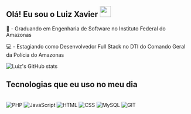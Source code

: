 ## Olá! Eu sou o Luiz Xavier  <img src="https://emojis.slackmojis.com/emojis/images/1695790936/69781/4229.gif?1695790936" width="30" />

<div>
  📖 - Graduando em Engenharia de Software no Instituto Federal do Amazonas
  
  💻 - Estagiando como Desenvolvedor Full Stack no DTI do Comando Geral da Polícia do Amazonas 
</div>

![Luiz's GitHub stats](https://github-readme-stats.vercel.app/api?username=ldiexlive&show_icons=true&theme=blue-green)

## Tecnologias que eu uso no meu dia
<div style="display: inline_block"><br/>
<img aling = "center" alt="PHP" src="https://img.shields.io/badge/PHP-777BB4?style=for-the-badge&logo=php&logoColor=white" />
<img aling = "center" alt="JavaScript" src="https://img.shields.io/badge/JavaScript-F7DF1E?style=for-the-badge&logo=javascript&logoColor=black" />
<img aling = "center" alt="HTML" src="https://img.shields.io/badge/HTML-239120?style=for-the-badge&logo=html5&logoColor=white" />
<img aling = "center" alt="CSS" src="https://img.shields.io/badge/CSS-239120?&style=for-the-badge&logo=css3&logoColor=white" />
<img aling = "center" alt="MySQL" src="https://img.shields.io/badge/MySQL-00000F?style=for-the-badge&logo=mysql&logoColor=white" />
<img aling = "center" alt="GIT" src="https://img.shields.io/badge/GIT-E44C30?style=for-the-badge&logo=git&logoColor=white" />

  
  
</div>
